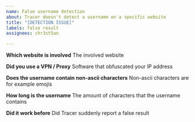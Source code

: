 ```yaml
---
name: False username detection
about: Tracer doesn't detect a username on a specific website
title: "[DETECTION ISSUE]"
labels: false result
assignees: chr3st5an

---
```


**Which website is involved**
The involved website

**Did you use a VPN / Proxy**
Software that obfuscated your IP address

**Does the username contain non-ascii characters**
Non-ascii characters are for example emojis

**How long is the username**
The amount of characters that the username contains

**Did it work before**
Did Tracer suddenly report a false result
